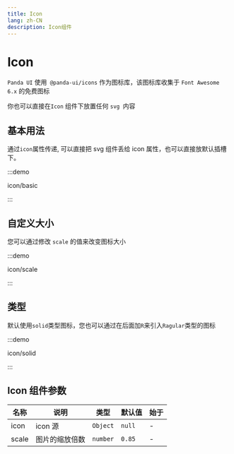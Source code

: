 ```yaml
---
title: Icon
lang: zh-CN
description: Icon组件
---
```


# Icon

`Panda UI` 使用` @panda-ui/icons` 作为图标库，该图标库收集于 `Font Awesome 6.x` 的免费图标

你也可以直接在`Icon` 组件下放置任何 `svg `内容

## 基本用法

通过`icon`属性传递, 可以直接把 svg 组件丢给 icon 属性，也可以直接放默认插槽下。

:::demo

icon/basic

:::

## 自定义大小

您可以通过修改 `scale` 的值来改变图标大小

:::demo

icon/scale

:::

## 类型

默认使用`solid`类型图标，您也可以通过在后面加`R`来引入`Ragular`类型的图标

:::demo

icon/solid

:::

## Icon 组件参数

| 名称  | 说明           | 类型     | 默认值 | 始于 |
| ----- | -------------- | -------- | ------ | ---- |
| icon  | icon 源        | `Object` | `null` | -    |
| scale | 图片的缩放倍数 | `number` | `0.85` | -    |
